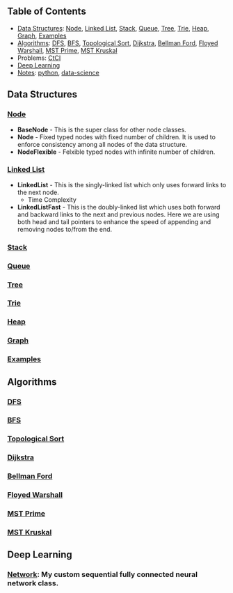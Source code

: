 ## Table of Contents
- [Data Structures](#data-structures): [Node](#node), [Linked List](#linked-list), [Stack](#stack), [Queue](#queue), [Tree](#tree), [Trie](#trie), [Heap](#heap), [Graph](#graph), [Examples](#examples)
- [Algorithms](#algorithms): [DFS](#dfs), [BFS](#bfs), [Topological Sort](#topological-sort), [Dijkstra](#dijkstra), [Bellman Ford](#bellman-ford), [Floyed Warshall](#floyed-warshall), [MST Prime](#mst-prime), [MST Kruskal](#mst-kruskal)
- Problems: [CtCI](https://github.com/abtkod/practice/tree/master/CtCI)
- [Deep Learning](#deep-learning)
- [Notes](https://github.com/abtkod/practice/tree/master/notes): [python](https://nbviewer.jupyter.org/github/abtkod/practice/blob/master/notes/python-notes.ipynb), [data-science](https://nbviewer.jupyter.org/github/abtkod/practice/blob/master/notes/ds-notes.ipynb)

## Data Structures

### [Node](https://github.com/abtkod/practice/blob/master/datastructure/node.py)
* **BaseNode** - This is the super class for other node classes. 
* **Node** - Fixed typed nodes with fixed number of children. It is used to enforce consistency among all nodes of the data structure.
* **NodeFlexible** - Felxible typed nodes with infinite number of children.

### [Linked List](https://github.com/abtkod/practice/blob/master/datastructure/linked_list.py)
* **LinkedList** - This is the singly-linked list which only uses forward links to the next node.
  *  Time Complexity
* **LinkedListFast** - This is the doubly-linked list which uses both forward and backward links to the next and previous nodes. Here we are using both head and tail pointers to enhance the speed of appending and removing nodes to/from the end.

### [Stack](https://github.com/abtkod/practice/blob/master/datastructure/stack.py)

### [Queue](https://github.com/abtkod/practice/blob/master/datastructure/queue.py)

### [Tree](https://github.com/abtkod/practice/blob/master/datastructure/tree.py)

### [Trie](https://github.com/abtkod/practice/blob/master/datastructure/trie.py)

### [Heap](https://github.com/abtkod/practice/blob/master/datastructure/heap.py)

### [Graph](https://github.com/abtkod/practice/blob/master/datastructure/graph.py)

### [Examples](https://htmlpreview.github.io/?https://github.com/abtkod/practice/blob/master/datastructure/examples-datastructure.html)

## Algorithms

### [DFS](https://github.com/abtkod/practice/blob/master/datastructure/graph.py#L83)

### [BFS](https://github.com/abtkod/practice/blob/master/datastructure/graph.py#L99)

### [Topological Sort](https://github.com/abtkod/practice/blob/master/datastructure/graph.py#L122)

### [Dijkstra](https://github.com/abtkod/practice/blob/master/datastructure/graph.py#L153)

### [Bellman Ford](https://github.com/abtkod/practice/blob/master/datastructure/graph.py#L190)

### [Floyed Warshall](https://github.com/abtkod/practice/blob/master/datastructure/graph.py#L212)

### [MST Prime](https://github.com/abtkod/practice/blob/master/datastructure/graph.py#L236)

### [MST Kruskal](https://github.com/abtkod/practice/blob/master/datastructure/graph.py#L254)

## Deep Learning
### [Network](https://github.com/abtkod/practice/blob/master/deeplearning/network.py): My custom sequential fully connected neural network class.

